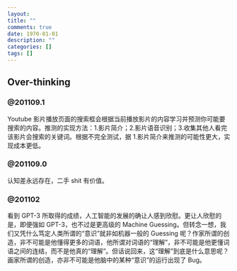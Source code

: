```yaml
---
layout: 
title: ""
comments: true
date: 1970-01-01
description: ""
categories: []
tags: []
---
```



## Over-thinking

### @201109.1
Youtube 影片播放页面的搜索框会根据当前播放影片的内容学习并预测你可能要搜索的内容。推测的实现方法：1.影片简介；2.影片语音识别；3.收集其他人看完该影片会搜索的关键词。根据不完全测试，据 1.影片简介来推测的可能性更大，实现成本更低。

### @201109.0
认知差永远存在，二手 shit 有价值。

### @201102
看到 GPT-3 所取得的成绩，人工智能的发展的确让人感到欣慰。更让人欣慰的是，即便强如 GPT-3，也不过是更高级的 Machine Guessing。但转念一想，我们又凭什么笃定人类所谓的“意识”就非如机器一般的 Guessing 呢？作家所谓的创造，非不可能是他懂得更多的词语，他所谓对词语的“理解”，非不可能是他更懂词语之间的连结，而不是他真的“理解”。但话说回来，这“理解”到底是什么意思呢？画家所谓的创造，亦非不可能是他脑中的某种“意识”的运行出现了 Bug。
